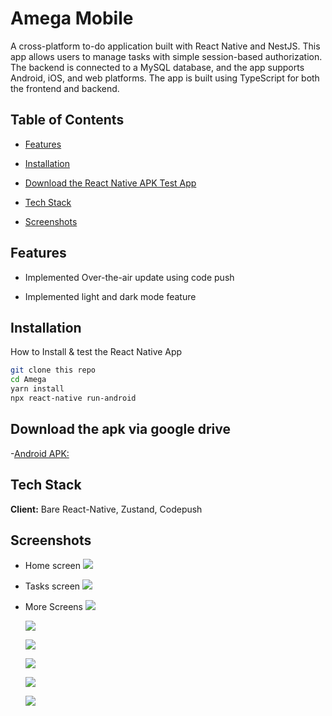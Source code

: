 # Amega Mobile

A cross-platform to-do application built with React Native and NestJS. This app allows users to manage tasks with simple session-based authorization. The backend is connected to a MySQL database, and the app supports Android, iOS, and web platforms. The app is built using TypeScript for both the frontend and backend.

## Table of Contents

- [Features](#Features)
- [Installation](#Installation)
- [Download the React Native APK Test App](#Alternatively%download%the%React%Native%APK%Test%App)
- [Tech Stack](#Tech%Stack)

- [Screenshots](#Screenshots)

## Features

- Implemented Over-the-air update using code push

- Implemented light and dark mode feature

## Installation

How to Install & test the React Native App

```bash
git clone this repo
cd Amega
yarn install
npx react-native run-android
```

## Download the apk via google drive

-[Android APK: ](https://drive.google.com/file/d/1kOwKE5Q2gOyZ_5MwoazNu2cVt8UzO8aA/view?usp=sharing)

## Tech Stack

**Client:** Bare React-Native, Zustand, Codepush

## Screenshots

- Home screen
  ![](/assets/screenshot-recordings/Screenshot_1722302600.png)

- Tasks screen
  ![](/assets/screenshot-recordings/Screenshot_1722301651.png)

- More Screens
  ![](/assets/screenshot-recordings/Screenshot_1722301564.png)

  ![](/assets/screenshot-recordings/Screenshot_1722302621.png)

  ![](/assets/screenshot-recordings/Screenshot_1722302611.png)

  ![](/assets/screenshot-recordings/Screenshot_1722302621.png)

  ![](/assets/screenshot-recordings/Screenshot_1722302627.png)

  ![](/assets/screenshot-recordings/Screenshot_1722302633.png)
